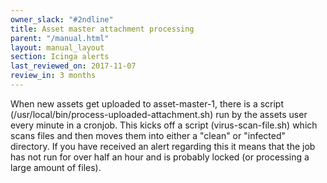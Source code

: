 ```yaml
---
owner_slack: "#2ndline"
title: Asset master attachment processing
parent: "/manual.html"
layout: manual_layout
section: Icinga alerts
last_reviewed_on: 2017-11-07
review_in: 3 months
---
```


When new assets get uploaded to asset-master-1, there is a script
(/usr/local/bin/process-uploaded-attachment.sh) run by the assets user
every minute in a cronjob. This kicks off a script (virus-scan-file.sh)
which scans files and then moves them into either a "clean" or
"infected" directory. If you have received an alert regarding this it
means that the job has not run for over half an hour and is probably
locked (or processing a large amount of files).
